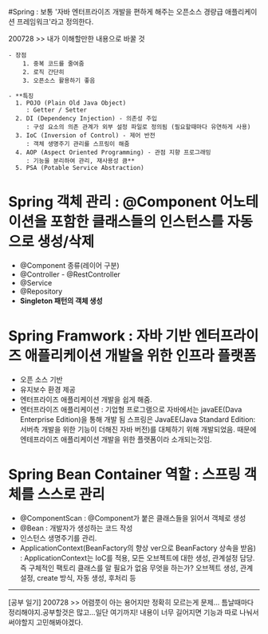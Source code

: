 #Spring 
	: 보통 '자바 엔터프라이즈 개발을 편하게 해주는 오픈소스 경량급 애플리케이션 프레임워크'라고 정의한다.
	  
200728 >> 내가 이해할만한 내용으로 바꿀 것

	- 장점	
		1. 중복 코드를 줄여줌
		2. 로직 간단히
		3. 오픈소스 활용하기 좋음
	
	- **특징 
	  1. POJO (Plain Old Java Object)
	     : Getter / Setter
	  2. DI (Dependency Injection) - 의존성 주입
	     : 구성 요소의 의존 관계가 외부 설정 파일로 정의됨 (필요할때마다 유연하게 사용)
	  3. IoC (Inversion of Control) - 제어 반전
	     : 객체 생명주기 관리를 스프링이 해줌
	  4. AOP (Aspect Oriented Programming) - 관점 지향 프로그래밍
	     : 기능을 분리하여 관리, 재사용성 큼**
	  5. PSA (Potable Service Abstraction)
	 
	
# Spring 객체 관리 : @Component 어노테이션을 포함한 클래스들의 인스턴스를 자동으로 생성/삭제
  - @Component 종류(레이어 구분)
   - @Controller - @RestController
   - @Service
   - @Repository
  - **Singleton 패턴의 객체 생성**


# Spring Framwork : 자바 기반 엔터프라이즈 애플리케이션 개발을 위한 인프라 플랫폼
 - 오픈 소스 기반
 - 유지보수 환경 제공
 - 엔터프라이즈 애플리케이션 개발을 쉽게 해줌.
  - 엔터프라이즈 애플리케이션 
  	: 기업형 프로그램으로 자바에서는 javaEE(Dava Enterprise Edition)을 통해 개발 됨
      스프링은 JavaEE(Java Standard Edition:서버측 개발을 위한 기능이 더해진 자바 버전)를 대체하기 위해 개발되었음.
      때문에 엔테프라이즈 애플리케이션 개발을 위한 플랫폼이라 소개되는것임.


# Spring Bean Container 역할 : 스프링 객체를 스스로 관리
 - @ComponentScan : @Component가 붙은 클래스들을 읽어서 객체로 생성
 - @Bean : 개발자가 생성하는 코드 작성
 - 인스턴스 생명주기를 관리.
 - ApplicationContext(BeanFactory의 향상 ver으로 BeanFactory 상속을 받음)
   : ApplicationContext는 IoC를 적용, 모든 오브젝트에 대한 생성, 관계설정 담당.즉 구체적인 팩토리 클래스를 알 필요가 없음
 	   무엇을 하는가?
 	   오브젝트 생성, 관계 설정, create 방식, 자동 생성, 후처리 등

----------------------------------------------------------------------------------

[공부 일기]
200728 >>
	어렴풋이 아는 용어지만 정확히 모르는게 문제...
	틈날때마다 정리해야지.공부할것은 많고...일단 여기까지!
  내용이 너무 길어지면 기능과 따로 나눠서 써야할지 고민해봐야겠다.
